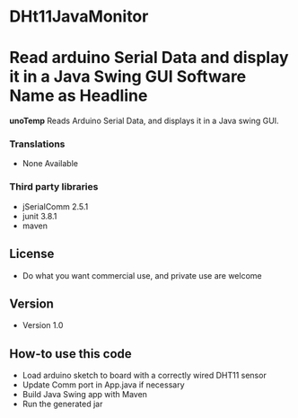 # DHt11JavaMonitor
Read arduino Serial Data and display it in a Java Swing GUI
Software Name as Headline
======
**unoTemp** Reads Arduino Serial Data, and displays it in a Java swing GUI.

### Translations
* None Available

### Third party libraries
* jSerialComm 2.5.1
* junit 3.8.1
* maven

## License 
* Do what you want commercial use, and private use are welcome

## Version 
* Version 1.0

## How-to use this code
* Load arduino sketch to board with a correctly wired DHT11 sensor
* Update Comm port in App.java if necessary
* Build Java Swing app with Maven
* Run the generated jar
